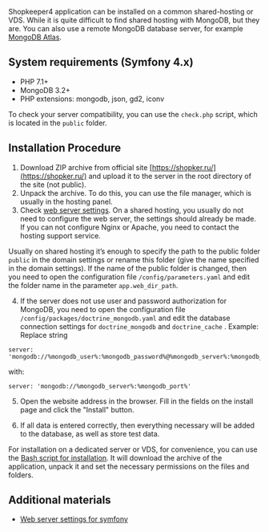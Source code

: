 Shopkeeper4 application can be installed on a common shared-hosting or VDS. While it is quite difficult to find shared hosting with MongoDB, but they are. You can also use a remote MongoDB database server, for example [MongoDB Atlas](https://www.mongodb.com/cloud/atlas).

System requirements (Symfony 4.x)
----------------------------------
- PHP 7.1+
- MongoDB 3.2+
- PHP extensions: mongodb, json, gd2, iconv

To check your server compatibility, you can use the ``check.php`` script, which is located in the ``public`` folder.

Installation Procedure
-----------------
1. Download ZIP archive from official site [https://shopker.ru/](https://shopker.ru/) and upload it to the server in the root directory of the site (not public).
2. Unpack the archive. To do this, you can use the file manager, which is usually in the hosting panel.
3. Check [web server settings](https://symfony.com/doc/current/setup/web_server_configuration.html). On a shared hosting, you usually do not need to configure the web server, the settings should already be made. If you can not configure Nginx or Apache, you need to contact the hosting support service.

Usually on shared hosting it’s enough to specify the path to the public folder ``public`` in the domain settings or rename this folder (give the name specified in the domain settings). If the name of the public folder is changed, then you need to open the configuration file ``/config/parameters.yaml`` and edit the folder name in the parameter ``app.web_dir_path``.

4. If the server does not use user and password authorization for MongoDB, you need to open the configuration file ``/config/packages/doctrine_mongodb.yaml`` and edit the database connection settings for ``doctrine_mongodb`` and ``doctrine_cache`` . Example:
Replace string
~~~
server: 'mongodb://%mongodb_user%:%mongodb_password%@%mongodb_server%:%mongodb_port%'
~~~
with:
~~~
server: 'mongodb://%mongodb_server%:%mongodb_port%'
~~~

5. Open the website address in the browser. Fill in the fields on the install page and click the "Install" button.

6. If all data is entered correctly, then everything necessary will be added to the database, as well as store test data.

For installation on a dedicated server or VDS, for convenience, you can use the [Bash script for installation](https://github.com/andchir/shk4-wiki/blob/master/Bash-script-for-installation.md). It will download the archive of the application, unpack it and set the necessary permissions on the files and folders.

Additional materials
------------------------
- [Web server settings for symfony](https://symfony.com/doc/current/setup/web_server_configuration.html)
